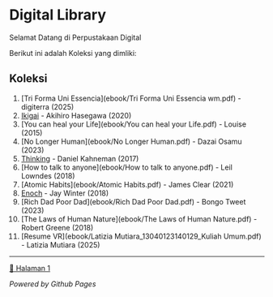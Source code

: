 # Digital Library

Selamat Datang di Perpustakaan Digital

Berikut ini adalah Koleksi yang dimliki:
## Koleksi

1. [Tri Forma Uni Essencia](ebook/Tri Forma Uni Essencia wm.pdf) - digiterra (2025)
2. [Ikigai](ebook/Ikigai.pdf) - Akihiro Hasegawa (2020)
3. [You can heal your Life](ebook/You can heal your Life.pdf) - Louise (2015)
4. [No Longer Human](ebook/No Longer Human.pdf) - Dazai Osamu (2023)
5. [Thinking](ebook/Thinking.pdf) - Daniel Kahneman (2017)
6. [How to talk to anyone](ebook/How to talk to anyone.pdf) - Leil Lowndes (2018)
7. [Atomic Habits](ebook/Atomic Habits.pdf) - James Clear (2021)
8. [Enoch](ebook/Enoch.pdf) - Jay Winter (2018)
9. [Rich Dad Poor Dad](ebook/Rich Dad Poor Dad.pdf) - Bongo Tweet (2023)
10. [The Laws of Human Nature](ebook/The Laws of Human Nature.pdf) - Robert Greene (2018)
11. [Resume VR](ebook/Latizia Mutiara_13040123140129_Kuliah Umum.pdf) - Latizia Mutiara (2025)

---
[🎀 Halaman 1](webti/halaman1.html)

*Powered by Github Pages*
